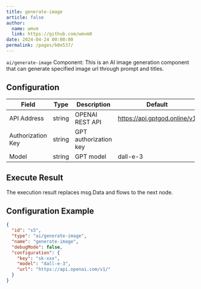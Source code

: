 ```yaml
---
title: generate-image
article: false
author: 
  name: wmvm
  link: https://github.com/wmvm0
date: 2024-04-24 00:00:00
permalink: /pages/b0e537/
---
```


`ai/generate-image` Component: This is an AI image generation component that can generate specified image url through prompt and titles.


## Configuration

| Field       | Type     | Description           | Default                    |
|----------|--------|-----------------------|----------------------------|
| API Address      | string | OPENAI REST API       | https://api.gptgod.online/v1 |
| Authorization Key   | string | GPT authorization key |                            |
| Model | string    | GPT model                | dall-e-3                   |


## Execute Result

The execution result replaces msg.Data and flows to the next node.

## Configuration Example

```json
{
  "id": "s5",
  "type": "ai/generate-image",
  "name": "generate-image",
  "debugMode": false,
  "configuration": {
    "key": "sk-xxx",
    "model": "dall-e-3",
    "url": "https://api.openai.com/v1/"
  }
}
```


